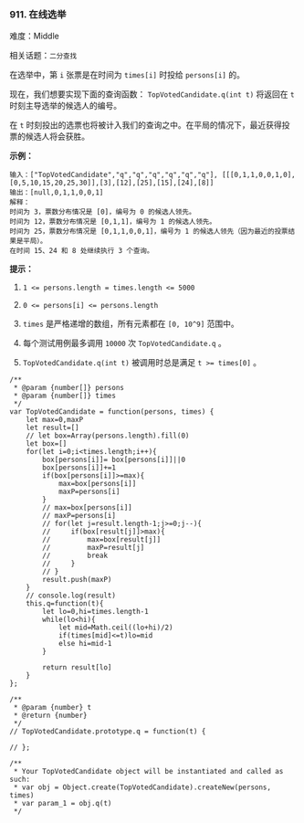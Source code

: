### 911. 在线选举

难度：Middle

相关话题：`二分查找`

在选举中，第 `i` 张票是在时间为 `times[i]` 时投给 `persons[i]` 的。



现在，我们想要实现下面的查询函数：  `TopVotedCandidate.q(int t)`  将返回在 `t`  时刻主导选举的候选人的编号。



在 `t`  时刻投出的选票也将被计入我们的查询之中。在平局的情况下，最近获得投票的候选人将会获胜。



**示例：** 



```
输入：["TopVotedCandidate","q","q","q","q","q","q"], [[[0,1,1,0,0,1,0],[0,5,10,15,20,25,30]],[3],[12],[25],[15],[24],[8]]
输出：[null,0,1,1,0,0,1]
解释：
时间为 3，票数分布情况是 [0]，编号为 0 的候选人领先。
时间为 12，票数分布情况是 [0,1,1]，编号为 1 的候选人领先。
时间为 25，票数分布情况是 [0,1,1,0,0,1]，编号为 1 的候选人领先（因为最近的投票结果是平局）。
在时间 15、24 和 8 处继续执行 3 个查询。
```






**提示：** 




1.  `1 <= persons.length = times.length <= 5000` 

2.  `0 <= persons[i] <= persons.length` 

3.  `times` 是严格递增的数组，所有元素都在 `[0, 10^9]` 范围中。

4. 每个测试用例最多调用 `10000` 次 `TopVotedCandidate.q` 。

5.  `TopVotedCandidate.q(int t)` 被调用时总是满足 `t >= times[0]` 。




```
/**
 * @param {number[]} persons
 * @param {number[]} times
 */
var TopVotedCandidate = function(persons, times) {
    let max=0,maxP
    let result=[]
    // let box=Array(persons.length).fill(0)
    let box=[]
    for(let i=0;i<times.length;i++){
        box[persons[i]]= box[persons[i]]||0
        box[persons[i]]+=1
        if(box[persons[i]]>=max){
            max=box[persons[i]]
            maxP=persons[i]
        }
        // max=box[persons[i]]
        // maxP=persons[i]
        // for(let j=result.length-1;j>=0;j--){
        //     if(box[result[j]]>max){
        //         max=box[result[j]]
        //         maxP=result[j]
        //         break
        //     }
        // }
        result.push(maxP)
    }
    // console.log(result)
    this.q=function(t){
        let lo=0,hi=times.length-1
        while(lo<hi){
            let mid=Math.ceil((lo+hi)/2)
            if(times[mid]<=t)lo=mid
            else hi=mid-1
        }

        return result[lo]
    }
};

/** 
 * @param {number} t
 * @return {number}
 */
// TopVotedCandidate.prototype.q = function(t) {
   
// };

/** 
 * Your TopVotedCandidate object will be instantiated and called as such:
 * var obj = Object.create(TopVotedCandidate).createNew(persons, times)
 * var param_1 = obj.q(t)
 */
```


